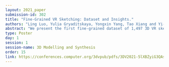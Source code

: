 ```yaml
---
layout: 2021_paper
submission-id: 302
title: "Fine-Grained VR Sketching: Dataset and Insights."
authors: "Ling Luo, Yulia Gryaditskaya, Yongxin Yang, Tao Xiang and Yi-Zhe Song"
abstract: "We present the first fine-grained dataset of 1,497 3D VR sketch and 3D shape pairs of a chair category with large shapes diversity. Our dataset supports the recent trend in the sketch community on fine-grained data analysis, and extends it to an actively developing 3D domain. We argue for the most convenient sketching scenario where the sketch consists of sparse lines and does not require any sketching skills, prior training or time-consuming accurate drawing. We then, for the first time, study the scenario of fine-grained 3D VR sketch to 3D shape retrieval, as a novel VR sketching application and a proving ground to drive out generic insights to inform future research. By experimenting with carefully selected combinations of design factors on this new problem, we draw important conclusions to help follow-on work. We hope our dataset will enable other novel applications, especially those that require a fine-grained angle such as fine-grained 3D shape reconstruction. We will release the dataset upon acceptance."
type: Poster
day: 1
session: 1
session-name: 3D Modelling and Synthesis
order: 15
link: https://conferences.computer.org/3dvpub/pdfs/3DV2021-5lXBZyiG3QAsRBKXHIjqU8/268800b003/268800b003.pdf
---
```

